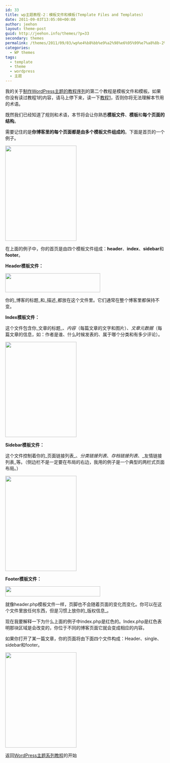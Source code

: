 ```yaml
---
id: 33
title: wp主题教程-2：模板文件和模板(Template Files and Templates)
date: 2011-09-03T13:05:08+00:00
author: jeehon
layout: theme-post
guid: http://jeehon.info/themes/?p=33
secondary: themes
permalink: /themes/2011/09/03/wp%e4%b8%bb%e9%a2%98%e6%95%99%e7%a8%8b-2%ef%bc%9a%e6%a8%a1%e6%9d%bf%e6%96%87%e4%bb%b6%e5%92%8c%e6%a8%a1%e6%9d%bftemplate-files-and-templates/
categories:
  - WP themes
tags:
  - template
  - theme
  - wordpress
  - 主题
---
```

我的关于[制作WordPress主题的教程序列](http://jeehon.info/themes/)的第二个教程是模板文件和模板。如果你没有读过教程1的内容，请马上停下来，读一下[教程1](http://jeehon.info/themes/2011/09/03/wp%E4%B8%BB%E9%A2%98%E6%95%99%E7%A8%8B1%EF%BC%9A%E5%BC%95%E8%A8%80intro/)，否则你将无法理解本节用的术语。

既然我们已经知道了规则和术语，本节将会让你熟悉**模板文件**、**模板**和**每个页面的结构**。

需要记住的是**你博客里的每个页面都是由多个模板文件组成的**。下面是首页的一个例子。
  
[<img src="http://jeehon.info/log/files/2011/08/index-225x300.gif" alt="" title="index" width="225" height="300" class="aligncenter size-medium wp-image-681" />](http://jeehon.info/log/files/2011/08/index.gif)
  
在上面的例子中，你的首页是由四个模板文件组成：**header**、**index**、**sidebar**和**footer**。

**Header模板文件：**
  
[<img src="http://jeehon.info/log/files/2011/08/header-template-300x60.gif" alt="" title="header-template" width="300" height="60" class="aligncenter size-medium wp-image-682" />](http://jeehon.info/log/files/2011/08/header-template.gif)
  
你的_博客的标题_和_描述_都放在这个文件里。它们通常在整个博客里都保持不变。

**Index模板文件：**
  
这个文件包含你_文章的标题_、_内容_（每篇文章的文字和图片）、_文章元数据_（每篇文章的信息，如：作者是谁、什么时候发表的、属于哪个分类和有多少评论）。
  
[<img src="http://jeehon.info/log/files/2011/08/index-template-225x300.gif" alt="" title="index-template" width="225" height="300" class="aligncenter size-medium wp-image-683" />](http://jeehon.info/log/files/2011/08/index-template.gif)

**Sidebar模板文件：**
  
这个文件控制着你的_页面链接列表_、_分类链接列表_、_存档链接列表_、_友情链接列表_等。（侧边栏不是一定要在布局的右边，我用的例子是一个典型的两栏式页面布局。）
  
[<img src="http://jeehon.info/log/files/2011/08/sidebar-template-225x300.gif" alt="" title="sidebar-template" width="225" height="300" class="aligncenter size-medium wp-image-684" />](http://jeehon.info/log/files/2011/08/sidebar-template.gif)

**Footer模板文件：**
  
[<img src="http://jeehon.info/log/files/2011/08/footer-template-300x32.gif" alt="" title="footer-template" width="300" height="32" class="aligncenter size-medium wp-image-685" />](http://jeehon.info/log/files/2011/08/footer-template.gif)
  
就像header.php模板文件一样，页脚也不会随着页面的变化而变化。你可以在这个文件里放任何东西，但是习惯上放你的_版权信息_。

现在我要解释一下为什么上面的例子中index.php是红色的。Index.php是红色表明那块区域是会改变的，你位于不同的博客页面它就会变成相应的内容。

如果你打开了某一篇文章，你的页面将由下面四个文件构成：Header、single、sidebar和footer。
  
[<img src="http://jeehon.info/log/files/2011/08/index-225x300.gif" alt="" title="index" width="225" height="300" class="aligncenter size-medium wp-image-681" />](http://jeehon.info/log/files/2011/08/index.gif)

返回[WordPress主题系列教程](http://jeehon.info/themes/)的开始